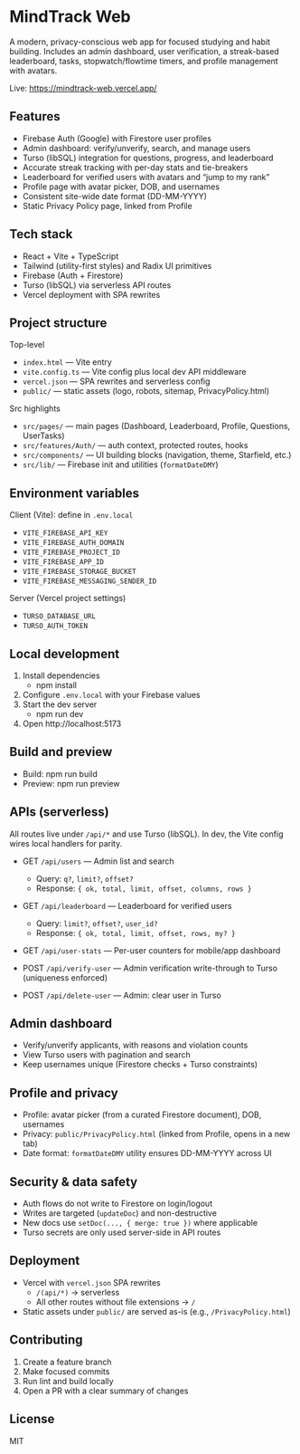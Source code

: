 MindTrack Web
=============

A modern, privacy-conscious web app for focused studying and habit building. Includes an admin dashboard, user verification, a streak-based leaderboard, tasks, stopwatch/flowtime timers, and profile management with avatars.

Live: https://mindtrack-web.vercel.app/


Features
--------
- Firebase Auth (Google) with Firestore user profiles
- Admin dashboard: verify/unverify, search, and manage users
- Turso (libSQL) integration for questions, progress, and leaderboard
- Accurate streak tracking with per-day stats and tie-breakers
- Leaderboard for verified users with avatars and “jump to my rank”
- Profile page with avatar picker, DOB, and usernames
- Consistent site-wide date format (DD-MM-YYYY)
- Static Privacy Policy page, linked from Profile


Tech stack
----------
- React + Vite + TypeScript
- Tailwind (utility-first styles) and Radix UI primitives
- Firebase (Auth + Firestore)
- Turso (libSQL) via serverless API routes
- Vercel deployment with SPA rewrites


Project structure
-----------------

Top-level
- `index.html` — Vite entry
- `vite.config.ts` — Vite config plus local dev API middleware
- `vercel.json` — SPA rewrites and serverless config
- `public/` — static assets (logo, robots, sitemap, PrivacyPolicy.html)

Src highlights
- `src/pages/` — main pages (Dashboard, Leaderboard, Profile, Questions, UserTasks)
- `src/features/Auth/` — auth context, protected routes, hooks
- `src/components/` — UI building blocks (navigation, theme, Starfield, etc.)
- `src/lib/` — Firebase init and utilities (`formatDateDMY`)


Environment variables
---------------------

Client (Vite): define in `.env.local`
- `VITE_FIREBASE_API_KEY`
- `VITE_FIREBASE_AUTH_DOMAIN`
- `VITE_FIREBASE_PROJECT_ID`
- `VITE_FIREBASE_APP_ID`
- `VITE_FIREBASE_STORAGE_BUCKET`
- `VITE_FIREBASE_MESSAGING_SENDER_ID`

Server (Vercel project settings)
- `TURSO_DATABASE_URL`
- `TURSO_AUTH_TOKEN`


Local development
-----------------
1. Install dependencies
   - npm install
2. Configure `.env.local` with your Firebase values
3. Start the dev server
   - npm run dev
4. Open http://localhost:5173


Build and preview
-----------------
- Build: npm run build
- Preview: npm run preview


APIs (serverless)
-----------------

All routes live under `/api/*` and use Turso (libSQL). In dev, the Vite config wires local handlers for parity.

- GET `/api/users` — Admin list and search
  - Query: `q?`, `limit?`, `offset?`
  - Response: `{ ok, total, limit, offset, columns, rows }`

- GET `/api/leaderboard` — Leaderboard for verified users
  - Query: `limit?`, `offset?`, `user_id?`
  - Response: `{ ok, total, limit, offset, rows, my? }`

- GET `/api/user-stats` — Per-user counters for mobile/app dashboard

- POST `/api/verify-user` — Admin verification write-through to Turso (uniqueness enforced)

- POST `/api/delete-user` — Admin: clear user in Turso


Admin dashboard
---------------
- Verify/unverify applicants, with reasons and violation counts
- View Turso users with pagination and search
- Keep usernames unique (Firestore checks + Turso constraints)


Profile and privacy
-------------------
- Profile: avatar picker (from a curated Firestore document), DOB, usernames
- Privacy: `public/PrivacyPolicy.html` (linked from Profile, opens in a new tab)
- Date format: `formatDateDMY` utility ensures DD-MM-YYYY across UI


Security & data safety
----------------------
- Auth flows do not write to Firestore on login/logout
- Writes are targeted (`updateDoc`) and non-destructive
- New docs use `setDoc(..., { merge: true })` where applicable
- Turso secrets are only used server-side in API routes


Deployment
----------
- Vercel with `vercel.json` SPA rewrites
  - `/(api/*)` → serverless
  - All other routes without file extensions → `/`
- Static assets under `public/` are served as-is (e.g., `/PrivacyPolicy.html`)


Contributing
------------
1. Create a feature branch
2. Make focused commits
3. Run lint and build locally
4. Open a PR with a clear summary of changes


License
-------
MIT


